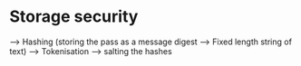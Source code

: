 

# Storage security

--> Hashing (storing the pass as a message digest --> Fixed length string of text)
--> Tokenisation
-->  salting the hashes


